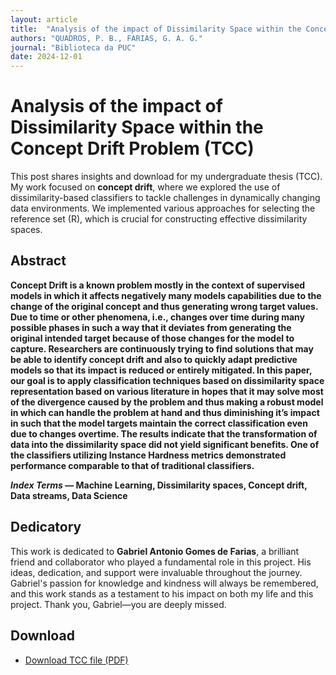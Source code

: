 ```yaml
---
layout: article
title:  "Analysis of the impact of Dissimilarity Space within the Concept Drift Problem"
authors: "QUADROS, P. B., FARIAS, G. A. G."
journal: "Biblioteca da PUC"
date: 2024-12-01
---
```




# Analysis of the impact of Dissimilarity Space within the Concept Drift Problem (TCC)

This post shares insights and download for my undergraduate thesis (TCC). My work focused on **concept drift**, where we explored the use of dissimilarity-based classifiers to tackle challenges in dynamically changing data environments. We implemented various approaches for selecting the reference set \(R\), which is crucial for constructing effective dissimilarity spaces.

## Abstract

**Concept Drift is a known problem mostly in the context of supervised models in which it affects negatively many models capabilities due to the change of the original concept and thus generating wrong target values. Due to time or other phenomena, i.e., changes over time during many possible phases in such a way that it deviates from generating the original intended target because of those changes for the model to capture. Researchers are continuously trying to find solutions that may be able to identify concept drift and also to quickly adapt predictive models so that its impact is reduced or entirely mitigated. In this paper, our goal is to apply classification techniques based on dissimilarity space representation based on various literature in hopes that it may solve most of the divergence caused by the problem and thus making a robust model in which can handle the problem at hand and thus diminishing it’s impact in such that the model targets maintain the correct classification even due to changes overtime. The results indicate that the transformation of data into the dissimilarity space did not yield significant benefits. One of the classifiers utilizing Instance Hardness metrics demonstrated performance comparable to that of traditional classifiers.**

**_Index Terms_ — Machine Learning, Dissimilarity spaces, Concept drift, Data streams, Data Science**

## Dedicatory

This work is dedicated to **Gabriel Antonio Gomes de Farias**, a brilliant friend and collaborator who played a fundamental role in this project. His ideas, dedication, and support were invaluable throughout the journey. Gabriel's passion for knowledge and kindness will always be remembered, and this work stands as a testament to his impact on both my life and this project. Thank you, Gabriel—you are deeply missed.

## Download

<ul>
  <li><a href="{{ site.url }}/{{site.baseurl}}/downloads/TCC_2024__Gabriel_e_Pedro_Artigo.pdf" target="_blank" download>Download TCC file (PDF)</a></li>
</ul>
